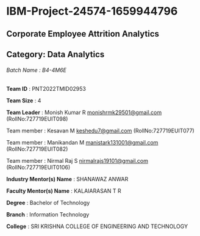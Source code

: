# IBM-Project-24574-1659944796
## Corporate Employee Attrition Analytics
## Category: Data Analytics
###### Batch Name : B4-4M6E

**Team ID**  : PNT2022TMID02953

**Team Size** : 4

**Team Leader** : Monish Kumar R monishrmk29501@gmail.com (RollNo:727719EUIT098)

Team member : Kesavan M keshedu7@gmail.com (RollNo:727719EUIT077)

Team member : Manikandan M manistark131001@gmail.com (RollNo:727719EUIT082)

Team member : Nirmal Raj S nirmalrajs19101@gmail.com (RollNo:727719EUIT0106)

**Industry Mentor(s) Name** : SHANAWAZ ANWAR

**Faculty Mentor(s) Name** : KALAIARASAN T R

**Degree** : Bachelor of Technology

**Branch** : Information Technology

**College** : SRI KRISHNA COLLEGE OF ENGINEERING AND TECHNOLOGY





